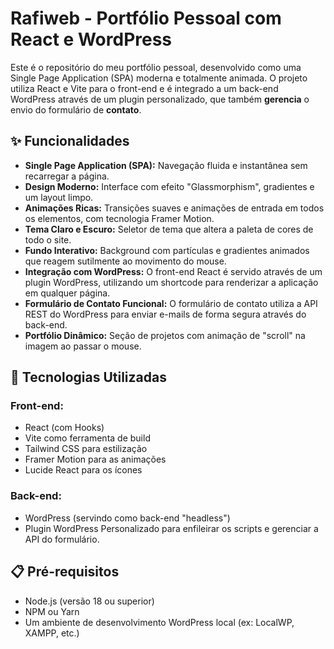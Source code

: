 # Rafiweb - Portfólio Pessoal com React e WordPress

Este é o repositório do meu portfólio pessoal, desenvolvido como uma Single Page Application (SPA) moderna e totalmente animada. O projeto utiliza React e Vite para o front-end e é integrado a um back-end WordPress através de um plugin personalizado, que também **gerencia** o envio do formulário de **contato**.

## ✨ Funcionalidades

* **Single Page Application (SPA):** Navegação fluida e instantânea sem recarregar a página.
* **Design Moderno:** Interface com efeito "Glassmorphism", gradientes e um layout limpo.
* **Animações Ricas:** Transições suaves e animações de entrada em todos os elementos, com tecnologia Framer Motion.
* **Tema Claro e Escuro:** Seletor de tema que altera a paleta de cores de todo o site.
* **Fundo Interativo:** Background com partículas e gradientes animados que reagem sutilmente ao movimento do mouse.
* **Integração com WordPress:** O front-end React é servido através de um plugin WordPress, utilizando um shortcode para renderizar a aplicação em qualquer página.
* **Formulário de Contato Funcional:** O formulário de contato utiliza a API REST do WordPress para enviar e-mails de forma segura através do back-end.
* **Portfólio Dinâmico:** Seção de projetos com animação de "scroll" na imagem ao passar o mouse.

## 🚀 Tecnologias Utilizadas

### Front-end:

* React (com Hooks)
* Vite como ferramenta de build
* Tailwind CSS para estilização
* Framer Motion para as animações
* Lucide React para os ícones

### Back-end:

* WordPress (servindo como back-end "headless")
* Plugin WordPress Personalizado para enfileirar os scripts e gerenciar a API do formulário.

## 📋 Pré-requisitos

* Node.js (versão 18 ou superior)
* NPM ou Yarn
* Um ambiente de desenvolvimento WordPress local (ex: LocalWP, XAMPP, etc.)